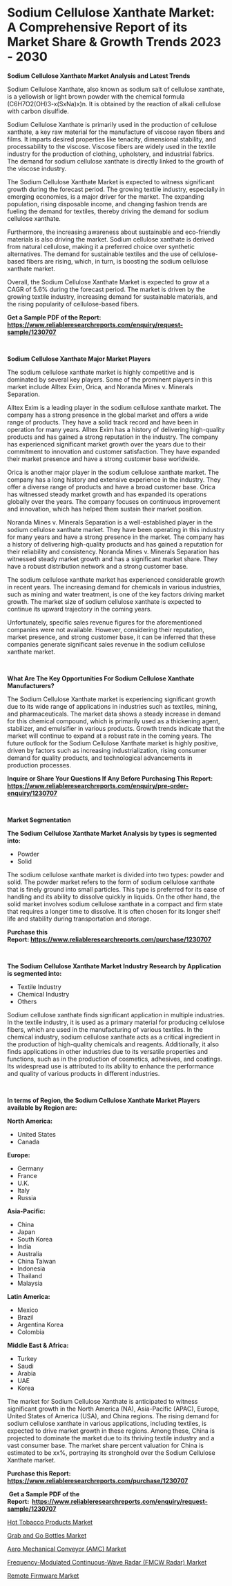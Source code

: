 <p><h1>Sodium Cellulose Xanthate Market: A Comprehensive Report of its Market Share & Growth Trends 2023 - 2030</h1></p><p><strong>Sodium Cellulose Xanthate Market Analysis and Latest Trends</strong></p>
<p><p>Sodium Cellulose Xanthate, also known as sodium salt of cellulose xanthate, is a yellowish or light brown powder with the chemical formula (C6H7O2(OH)3-x(SxNa)x)n. It is obtained by the reaction of alkali cellulose with carbon disulfide.</p><p>Sodium Cellulose Xanthate is primarily used in the production of cellulose xanthate, a key raw material for the manufacture of viscose rayon fibers and films. It imparts desired properties like tenacity, dimensional stability, and processability to the viscose. Viscose fibers are widely used in the textile industry for the production of clothing, upholstery, and industrial fabrics. The demand for sodium cellulose xanthate is directly linked to the growth of the viscose industry.</p><p>The Sodium Cellulose Xanthate Market is expected to witness significant growth during the forecast period. The growing textile industry, especially in emerging economies, is a major driver for the market. The expanding population, rising disposable income, and changing fashion trends are fueling the demand for textiles, thereby driving the demand for sodium cellulose xanthate.</p><p>Furthermore, the increasing awareness about sustainable and eco-friendly materials is also driving the market. Sodium cellulose xanthate is derived from natural cellulose, making it a preferred choice over synthetic alternatives. The demand for sustainable textiles and the use of cellulose-based fibers are rising, which, in turn, is boosting the sodium cellulose xanthate market.</p><p>Overall, the Sodium Cellulose Xanthate Market is expected to grow at a CAGR of 5.6% during the forecast period. The market is driven by the growing textile industry, increasing demand for sustainable materials, and the rising popularity of cellulose-based fibers.</p></p>
<p><strong>Get a Sample PDF of the Report:&nbsp; <a href="https://www.reliableresearchreports.com/enquiry/request-sample/1230707">https://www.reliableresearchreports.com/enquiry/request-sample/1230707</a></strong></p>
<p>&nbsp;</p>
<p><strong>Sodium Cellulose Xanthate Major Market Players</strong></p>
<p><p>The sodium cellulose xanthate market is highly competitive and is dominated by several key players. Some of the prominent players in this market include Alltex Exim, Orica, and Noranda Mines v. Minerals Separation.</p><p>Alltex Exim is a leading player in the sodium cellulose xanthate market. The company has a strong presence in the global market and offers a wide range of products. They have a solid track record and have been in operation for many years. Alltex Exim has a history of delivering high-quality products and has gained a strong reputation in the industry. The company has experienced significant market growth over the years due to their commitment to innovation and customer satisfaction. They have expanded their market presence and have a strong customer base worldwide.</p><p>Orica is another major player in the sodium cellulose xanthate market. The company has a long history and extensive experience in the industry. They offer a diverse range of products and have a broad customer base. Orica has witnessed steady market growth and has expanded its operations globally over the years. The company focuses on continuous improvement and innovation, which has helped them sustain their market position.</p><p>Noranda Mines v. Minerals Separation is a well-established player in the sodium cellulose xanthate market. They have been operating in this industry for many years and have a strong presence in the market. The company has a history of delivering high-quality products and has gained a reputation for their reliability and consistency. Noranda Mines v. Minerals Separation has witnessed steady market growth and has a significant market share. They have a robust distribution network and a strong customer base.</p><p>The sodium cellulose xanthate market has experienced considerable growth in recent years. The increasing demand for chemicals in various industries, such as mining and water treatment, is one of the key factors driving market growth. The market size of sodium cellulose xanthate is expected to continue its upward trajectory in the coming years.</p><p>Unfortunately, specific sales revenue figures for the aforementioned companies were not available. However, considering their reputation, market presence, and strong customer base, it can be inferred that these companies generate significant sales revenue in the sodium cellulose xanthate market.</p></p>
<p>&nbsp;</p>
<p><strong>What Are The Key Opportunities For Sodium Cellulose Xanthate Manufacturers?</strong></p>
<p><p>The Sodium Cellulose Xanthate market is experiencing significant growth due to its wide range of applications in industries such as textiles, mining, and pharmaceuticals. The market data shows a steady increase in demand for this chemical compound, which is primarily used as a thickening agent, stabilizer, and emulsifier in various products. Growth trends indicate that the market will continue to expand at a robust rate in the coming years. The future outlook for the Sodium Cellulose Xanthate market is highly positive, driven by factors such as increasing industrialization, rising consumer demand for quality products, and technological advancements in production processes.</p></p>
<p><strong>Inquire or Share Your Questions If Any Before Purchasing This Report: <a href="https://www.reliableresearchreports.com/enquiry/pre-order-enquiry/1230707">https://www.reliableresearchreports.com/enquiry/pre-order-enquiry/1230707</a></strong></p>
<p>&nbsp;</p>
<p><strong>Market Segmentation</strong></p>
<p><strong>The Sodium Cellulose Xanthate Market Analysis by types is segmented into:</strong></p>
<p><ul><li>Powder</li><li>Solid</li></ul></p>
<p><p>The sodium cellulose xanthate market is divided into two types: powder and solid. The powder market refers to the form of sodium cellulose xanthate that is finely ground into small particles. This type is preferred for its ease of handling and its ability to dissolve quickly in liquids. On the other hand, the solid market involves sodium cellulose xanthate in a compact and firm state that requires a longer time to dissolve. It is often chosen for its longer shelf life and stability during transportation and storage.</p></p>
<p><strong>Purchase this Report:&nbsp;<a href="https://www.reliableresearchreports.com/purchase/1230707">https://www.reliableresearchreports.com/purchase/1230707</a></strong></p>
<p>&nbsp;</p>
<p><strong>The Sodium Cellulose Xanthate Market Industry Research by Application is segmented into:</strong></p>
<p><ul><li>Textile Industry</li><li>Chemical Industry</li><li>Others</li></ul></p>
<p><p>Sodium cellulose xanthate finds significant application in multiple industries. In the textile industry, it is used as a primary material for producing cellulose fibers, which are used in the manufacturing of various textiles. In the chemical industry, sodium cellulose xanthate acts as a critical ingredient in the production of high-quality chemicals and reagents. Additionally, it also finds applications in other industries due to its versatile properties and functions, such as in the production of cosmetics, adhesives, and coatings. Its widespread use is attributed to its ability to enhance the performance and quality of various products in different industries.</p></p>
<p>&nbsp;</p>
<p><strong>In terms of Region, the Sodium Cellulose Xanthate Market Players available by Region are:</strong></p>
<p>
    <p> <strong> North America: </strong>
        <ul>
            <li>United States</li>
            <li>Canada</li>
        </ul>
        </p> 
    <p> <strong> Europe: </strong>
        <ul>
            <li>Germany</li>
            <li>France</li>
            <li>U.K.</li>
            <li>Italy</li>
            <li>Russia</li>
        </ul>
        </p> 
    <p> <strong> Asia-Pacific: </strong>
        <ul>
            <li>China</li>
            <li>Japan</li>
            <li>South Korea</li>
            <li>India</li>
            <li>Australia</li>
            <li>China Taiwan</li>
            <li>Indonesia</li>
            <li>Thailand</li>
            <li>Malaysia</li>
        </ul>
        </p> 
    <p> <strong> Latin America: </strong>
        <ul>
            <li>Mexico</li>
            <li>Brazil</li>
            <li>Argentina Korea</li>
            <li>Colombia</li>
        </ul>
        </p> 
    <p> <strong> Middle East & Africa: </strong>
        <ul>
            <li>Turkey</li>
            <li>Saudi</li>
            <li>Arabia</li>
            <li>UAE</li>
            <li>Korea</li>
        </ul>
    </p>
    </p>
<p><p>The market for Sodium Cellulose Xanthate is anticipated to witness significant growth in the North America (NA), Asia-Pacific (APAC), Europe, United States of America (USA), and China regions. The rising demand for sodium cellulose xanthate in various applications, including textiles, is expected to drive market growth in these regions. Among these, China is projected to dominate the market due to its thriving textile industry and a vast consumer base. The market share percent valuation for China is estimated to be xx%, portraying its stronghold over the Sodium Cellulose Xanthate market.</p></p>
<p><strong>Purchase this Report: <a href="https://www.reliableresearchreports.com/purchase/1230707">https://www.reliableresearchreports.com/purchase/1230707</a></strong></p>
<p>&nbsp;<strong>Get a Sample PDF of the Report:&nbsp;&nbsp;<a href="https://www.reliableresearchreports.com/enquiry/request-sample/1230707">https://www.reliableresearchreports.com/enquiry/request-sample/1230707</a></strong></p>
<p><strong></strong></p>
<p><p><a href="https://medium.com/@peatebilly85475/hot-tobacco-products-market-insights-into-market-cagr-market-trends-and-growth-strategies-781e9c946218">Hot Tobacco Products Market</a></p><p><a href="https://medium.com/@pillingbary7584/decoding-grab-and-go-bottles-market-metrics-market-share-trends-and-growth-patterns-4f8d8d2d17f2">Grab and Go Bottles Market</a></p><p><a href="https://medium.com/@alicehanson1974/decoding-aero-mechanical-conveyor-amc-market-metrics-market-share-trends-and-growth-patterns-83c1ec63502c">Aero Mechanical Conveyor (AMC) Market</a></p><p><a href="https://medium.com/@leonorhaley2009/frequency-modulated-continuous-wave-radar-fmcw-radar-market-furnishes-information-on-market-eb8e81206d0e">Frequency-Modulated Continuous-Wave Radar (FMCW Radar) Market</a></p><p><a href="https://medium.com/@karleeprice2004/remote-firmware-market-the-key-to-successful-business-strategy-forecast-till-2030-1155a1e9e780">Remote Firmware Market</a></p></p>
